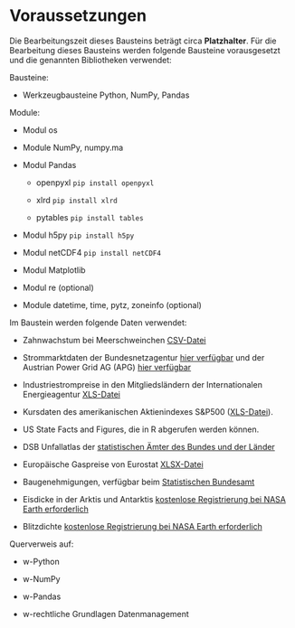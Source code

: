 # Voraussetzungen
Die Bearbeitungszeit dieses Bausteins beträgt circa **Platzhalter**. Für die Bearbeitung dieses Bausteins werden folgende Bausteine vorausgesetzt und die genannten Bibliotheken verwendet:

Bausteine: 

  - Werkzeugbausteine Python, NumPy, Pandas

Module:

  - Modul os

  - Module NumPy, numpy.ma 
  
  - Modul Pandas

    - openpyxl `pip install openpyxl`

    - xlrd `pip install xlrd`

    - pytables `pip install tables`

  - Modul h5py `pip install h5py`
  
  - Modul netCDF4 `pip install netCDF4`
  
  - Modul Matplotlib

  - Modul re (optional)

  - Module datetime, time, pytz, zoneinfo (optional)

Im Baustein werden folgende Daten verwendet:

  - Zahnwachstum bei Meerschweinchen [CSV-Datei](https://github.com/vincentarelbundock/Rdatasets/blob/master/csv/datasets/ToothGrowth.csv)
  
  - Strommarktdaten der Bundesnetzagentur [hier verfügbar](https://www.smard.de/home/downloadcenter/download-marktdaten/) und der Austrian Power Grid AG (APG) [hier verfügbar](https://markttransparenz.apg.at/de/markt/Markttransparenz/erzeugung/Erzeugung-pro-Typ)

  - Industriestrompreise in den Mitgliedsländern der Internationalen Energieagentur [XLS-Datei](https://www.gov.uk/government/uploads/system/uploads/attachment_data/file/670121/table_531.xls)

  - Kursdaten des amerikanischen Aktienindexes S&P500 ([XLS-Datei](https://img1.wsimg.com/blobby/go/e5e77e0b-59d1-44d9-ab25-4763ac982e53/downloads/ie_data.xls?ver=1712069253887)).

  - US State Facts and Figures, die in R abgerufen werden können.

  - DSB Unfallatlas der [statistischen Ämter des Bundes und der Länder](https://unfallatlas.statistikportal.de/)

  - Europäische Gaspreise von Eurostat [XLSX-Datei](https://ec.europa.eu/eurostat/statistics-explained/images/3/32/SE_figures_for_Gas_2023S2_v3.xlsx.)

  - Baugenehmigungen, verfügbar beim [Statistischen Bundesamt](https://www-genesis.destatis.de/datenbank/online/table/31111-0006/sequenz=tabelleErgebnis&selectionname=31111-0006&zeitscheiben=1)

  - Eisdicke in der Arktis und Antarktis [kostenlose Registrierung bei NASA Earth erforderlich](https://nsidc.org/data/ilatm1b/versions/2#anchor-data-access-tools)

  - Blitzdichte [kostenlose Registrierung bei NASA Earth erforderlich](https://www.earthdata.nasa.gov/data/catalog/ghrc-daac-lohrfc-2.3.2015)

Querverweis auf:

  - w-Python
  
  - w-NumPy

  - w-Pandas

  - w-rechtliche Grundlagen Datenmanagement
